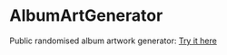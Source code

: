 # AlbumArtGenerator

Public randomised album artwork generator:
<a href='https://cranky-neumann-48ef3b.netlify.app/'>Try it here</a>
